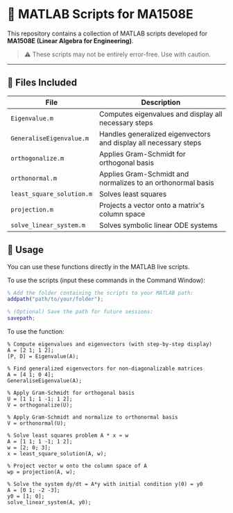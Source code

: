 # 📘 MATLAB Scripts for MA1508E

This repository contains a collection of MATLAB scripts developed for **MA1508E (Linear Algebra for Engineering)**.

> ⚠️ These scripts may not be entirely error-free. Use with caution.

---

## 📂 Files Included

| File                         | Description                                          |
|------------------------------|------------------------------------------------------|
| `Eigenvalue.m`               | Computes eigenvalues and display all necessary steps |
| `GeneraliseEigenvalue.m`     | Handles generalized eigenvectors and display all necessary steps |
| `orthogonalize.m`            | Applies Gram-Schmidt for orthogonal basis           |
| `orthonormal.m`              | 	Applies Gram-Schmidt and normalizes to an orthonormal basis |
| `least_square_solution.m`    | Solves least squares                                |
| `projection.m`               | Projects a vector onto a matrix's column space      |
| `solve_linear_system.m`      | Solves symbolic linear ODE systems                  |


## 🧪 Usage

You can use these functions directly in the MATLAB live scripts.  

To use the scripts (input these commands in the Command Window):

```matlab
% Add the folder containing the scripts to your MATLAB path:
addpath("path/to/your/folder");

% (Optional) Save the path for future sessions:
savepath;
```

To use the function: 
```
% Compute eigenvalues and eigenvectors (with step-by-step display)
A = [2 1; 1 2];
[P, D] = Eigenvalue(A);

% Find generalized eigenvectors for non-diagonalizable matrices
A = [4 1; 0 4];
GeneraliseEigenvalue(A);

% Apply Gram-Schmidt for orthogonal basis
U = [1 1; 1 -1; 1 2];
V = orthogonalize(U);

% Apply Gram-Schmidt and normalize to orthonormal basis
V = orthonormal(U);

% Solve least squares problem A * x ≈ w
A = [1 1; 1 -1; 1 2];
w = [2; 0; 3];
x = least_square_solution(A, w);

% Project vector w onto the column space of A
wp = projection(A, w);

% Solve the system dy/dt = A*y with initial condition y(0) = y0
A = [0 1; -2 -3];
y0 = [1; 0];
solve_linear_system(A, y0);
